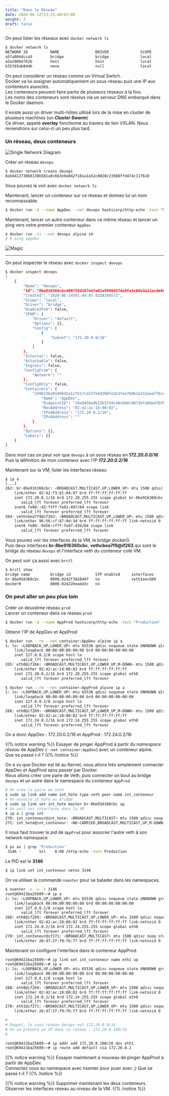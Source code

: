 ```yaml
---
title: "Dans le Réseau"
date: 2020-06-12T23:23:40+02:00
weight: 2
draft: false
---
```


On peut lister les réseaux avec `docker network ls`

```bash
$ docker network ls
NETWORK ID          NAME                DRIVER              SCOPE
a5fa804dcca5        bridge              bridge              local
a5a200b4762b        host                host                local
b35f65ab844b        none                null                local
```

On peut considérer un réseau comme un Virtual Switch.  
Docker va lui assigner automatiquement un sous-réseau  puis une IP aux conteneurs associés.  
Les conteneurs peuvent faire partis de plusieurs réseaux à la fois.  
Les noms des conteneurs sont résolus via un serveur DNS embarqué dans le Docker daemon.  

Il existe aussi un driver multi-hôtes utilisé lors de la mise en cluster de plusieurs machines (un ***Cluster Swarm***)  
Ce driver, appelé ***overlay*** fonctionne au travers de lien VXLAN.
Nous reviendrons sur celui-ci un peu plus tard.

### Un réseau, deux conteneurs 

![Single Network Diagram](/images/bridge2.png?lightbox=false&width=40pc)  

Créer un réseau `devops`
```bash
$ docker network create devops
8a5841273868138b581a8c663e9a042f181a1a52c0028c21988ffd474c117610
```
Vous pouvez le voir avec `docker network ls`  

Maintenant, lancer un conteneur sur ce réseau et donnez lui un *nom* reconnaissable.  
```bash
$ docker run -d --name AppDev --net devops hashicorp/http-echo -text "Mon AppDev"
```

Maintenant, lancer un autre conteneur dans ce même réseau et lancer un ping vers votre premier conteneur `AppDev`  
```bash
$ docker run -ti --net devops alpine sh
/ # ping appdev
```  


![Magic](/images/magic.gif?lightbox=false&width=20pc)

---

On peut inspecter le réseau avec `docker inspect devops`  
```bash
$ docker inspect devops
[
    {
        "Name": "devops",
        "Id": "8be916360cbc400758d107e47e02a9890d37da0fe3cb0a3a11acde60173a03de",
        "Created": "2020-06-14T01:49:07.632816857Z",
        "Scope": "local",
        "Driver": "bridge",
        "EnableIPv6": false,
        "IPAM": {
            "Driver": "default",
            "Options": {},
            "Config": [
                {
                    "Subnet": "172.20.0.0/16"
                }
            ]
        },
        "Internal": false,
        "Attachable": false,
        "Ingress": false,
        "ConfigFrom": {
            "Network": ""
        },
        "ConfigOnly": false,
        "Containers": {
            "2496236a9109045a1cfb17cd237e84208fe2b3fee7b861e212aeaf7bce9bf61c": {
                "Name": "AppDev",
                "EndpointID": "19a945be9b13b373dc49c840c9871bfa60ed7bfba163c7a93e763b7f016102dc",
                "MacAddress": "02:42:ac:14:00:02",
                "IPv4Address": "172.20.0.2/16",
                "IPv6Address": ""
            }
        },
        "Options": {},
        "Labels": {}
    }
]
```

Dans mon cas on peut voir que `devops` à un sous réseau en ***172.20.0.0/16***  
Puis la définition de mon conteneur avec l'IP ***172.20.0.2/16***  

Maintenant sur la VM, lister les interfaces réseau  
```bash
$ ip a
[...]
262: br-8be916360cbc: <BROADCAST,MULTICAST,UP,LOWER_UP> mtu 1500 qdisc noqueue state UP group default
    link/ether 02:42:f3:81:04:97 brd ff:ff:ff:ff:ff:ff
    inet 172.20.0.1/16 brd 172.20.255.255 scope global br-8be916360cbc
       valid_lft forever preferred_lft forever
    inet6 fe80::42:f3ff:fe81:497/64 scope link
       valid_lft forever preferred_lft forever
264: vethcbea7f9@if263: <BROADCAST,MULTICAST,UP,LOWER_UP> mtu 1500 qdisc noqueue master br-8be916360cbc state UP group default
    link/ether 96:56:cf:87:0d:3d brd ff:ff:ff:ff:ff:ff link-netnsid 0
    inet6 fe80::9456:cfff:fe87:d3d/64 scope link
       valid_lft forever preferred_lft forever
```

Vous pouvez voir les interfaces de la VM, le bridge docker0.  
Puis deux interfaces **br-8be916360cbc**, **vethcbea7f9@if263** qui sont le bridge du réseau `devops` et l'interface veth du conteneur coté VM.  

On peut voir ça aussi avec `brctl`
```bash
$ brctl show
bridge name	        bridge id		    STP enabled	    interfaces
br-8be916360cbc		8000.0242f3810497	no		        veth1eecb09
docker0		        8000.02422beae43c	no		
```

### On peut aller un peu plus loin
Créér un deuxième réseau `prod`  
Lancer un conteneur dans ce réseau `prod`
```bash
$ docker run -d --name AppProd hashicorp/http-echo -text "Production"
```

Obtenir l'IP de AppDev et AppProd
```bash
$ docker run --rm --net container:AppDev alpine ip a
1: lo: <LOOPBACK,UP,LOWER_UP> mtu 65536 qdisc noqueue state UNKNOWN qlen 1000
    link/loopback 00:00:00:00:00:00 brd 00:00:00:00:00:00
    inet 127.0.0.1/8 scope host lo
       valid_lft forever preferred_lft forever
265: eth0@if266: <BROADCAST,MULTICAST,UP,LOWER_UP,M-DOWN> mtu 1500 qdisc noqueue state UP
    link/ether 02:42:ac:14:00:02 brd ff:ff:ff:ff:ff:ff
    inet 172.20.0.2/16 brd 172.20.255.255 scope global eth0
       valid_lft forever preferred_lft forever

$ docker run --rm --net container:AppProd alpine ip a
1: lo: <LOOPBACK,UP,LOWER_UP> mtu 65536 qdisc noqueue state UNKNOWN qlen 1000
    link/loopback 00:00:00:00:00:00 brd 00:00:00:00:00:00
    inet 127.0.0.1/8 scope host lo
       valid_lft forever preferred_lft forever
268: eth0@if269: <BROADCAST,MULTICAST,UP,LOWER_UP,M-DOWN> mtu 1500 qdisc noqueue state UP
    link/ether 02:42:ac:18:00:02 brd ff:ff:ff:ff:ff:ff
    inet 172.24.0.2/16 brd 172.24.255.255 scope global eth0
       valid_lft forever preferred_lft forever
```

On a donc AppDev : 172.20.0.2/16 
et AppProd : 172.24.0.2/16

{{% notice warning %}}
Essayer de pinger AppProd à partir du *namespace réseau* de AppDev (`--net container:AppDev`) avec un conteneur alpine.  
Que se passe t-il ?
{{% /notice %}}

On a vu que Docker est lié au Kernel, nous allons très simplement connecter AppDev et AppProd sans passer par Docker.  
Nous allons créer une paire de Veth, puis connecter un bout au bridge `devops` et un autre dans le namespace du conteneur `AppProd`  


```bash
# On crée la paire de veth
$ sudo ip link add name int_hote type veth peer name int_conteneur
# On associe in_hote au bridge
$ sudo ip link set int_hote master br-8be916360cbc up
# On voit nos interfaces dans la VM
$ ip a | grep int
270: int_conteneur@int_hote: <BROADCAST,MULTICAST> mtu 1500 qdisc noop state DOWN group default qlen 1000
271: int_hote@int_conteneur: <NO-CARRIER,BROADCAST,MULTICAST,UP,M-DOWN> mtu 1500 qdisc noqueue master br-8be916360cbc state LOWERLAYERDOWN group default qlen 1000
```


Il nous faut trouver le pid de `AppProd` pour associer l'autre veth à son network namespace
```bash
$ ps ax | grep 'Production'
 3146 ?        Ssl    0:00 /http-echo -text Production
```

Le PID est le **3146**
```bash
$ ip link set int_conteneur netns 3146
```


On va utiliser la commande `nsenter` pour se balader dans les namespaces.

```bash
$ nsenter -n -u -t 3146
root@69421ba25609:~# ip a
1: lo: <LOOPBACK,UP,LOWER_UP> mtu 65536 qdisc noqueue state UNKNOWN group default qlen 1000
    link/loopback 00:00:00:00:00:00 brd 00:00:00:00:00:00
    inet 127.0.0.1/8 scope host lo
       valid_lft forever preferred_lft forever
268: eth0@if269: <BROADCAST,MULTICAST,UP,LOWER_UP> mtu 1500 qdisc noqueue state UP group default
    link/ether 02:42:ac:18:00:02 brd ff:ff:ff:ff:ff:ff link-netnsid 0
    inet 172.24.0.2/16 brd 172.24.255.255 scope global eth0
       valid_lft forever preferred_lft forever
270: int_conteneur@if271: <BROADCAST,MULTICAST> mtu 1500 qdisc noop state DOWN group default qlen 1000
    link/ether 26:d7:1f:f9:fb:77 brd ff:ff:ff:ff:ff:ff link-netnsid 0
```

Maintenant on configure l'interface dans le conteneur AppProd.

```bash
root@69421ba25609:~# ip link set int_conteneur name eth1 up
root@69421ba25609:~# ip a
1: lo: <LOOPBACK,UP,LOWER_UP> mtu 65536 qdisc noqueue state UNKNOWN group default qlen 1000
    link/loopback 00:00:00:00:00:00 brd 00:00:00:00:00:00
    inet 127.0.0.1/8 scope host lo
       valid_lft forever preferred_lft forever
268: eth0@if269: <BROADCAST,MULTICAST,UP,LOWER_UP> mtu 1500 qdisc noqueue state UP group default
    link/ether 02:42:ac:18:00:02 brd ff:ff:ff:ff:ff:ff link-netnsid 0
    inet 172.24.0.2/16 brd 172.24.255.255 scope global eth0
       valid_lft forever preferred_lft forever
270: eth1@if271: <BROADCAST,MULTICAST,UP,LOWER_UP> mtu 1500 qdisc noqueue state UP group default qlen 1000
    link/ether 26:d7:1f:f9:fb:77 brd ff:ff:ff:ff:ff:ff link-netnsid 0

#
# Rappel, le sous réseau devops est 172.20.0.0/16
# On va prendre un IP dans ce réseau : 172.20.0.100/16
#

root@69421ba25609:~# ip addr add 172.20.0.100/16 dev eth1
root@69421ba25609:~# ip route add default via 172.20.0.1
```

{{% notice warning %}}
Essayer maintenant à nouveau de pinger AppProd à partir de AppDev.  
Connectez vous au namespace avec nsenter pour jouer avec ;)
Que se passe t-il ?
{{% /notice %}}


{{% notice warning %}}
Supprimer maintenant les deux conteneurs.  
Observer les interfaces réseau au niveau de la VM.
{{% /notice %}}
